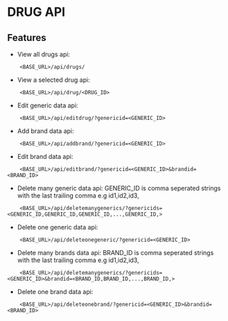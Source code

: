# DRUG API

## Features

* View all drugs api: 
```
    <BASE_URL>/api/drugs/
```

* View a selected drug api: 
```
    <BASE_URL>/api/drug/<DRUG_ID>
```

* Edit generic data api: 
```
    <BASE_URL>/api/editdrug/?genericid=<GENERIC_ID>
```

* Add brand data api: 
```
    <BASE_URL>/api/addbrand/?genericid=<GENERIC_ID>
```

* Edit brand data api: 
```
    <BASE_URL>/api/editbrand/?genericid=<GENERIC_ID>&brandid=<BRAND_ID>
```

* Delete many generic data api:
GENERIC_ID is comma seperated strings with the last trailing comma
e.g id1,id2,id3,
```
    <BASE_URL>/api/deletemanygenerics/?genericids=<GENERIC_ID,GENERIC_ID,GENERIC_ID,...,GENERIC_ID,>
```

* Delete one generic data api:
```
    <BASE_URL>/api/deleteonegeneric/?genericid=<GENERIC_ID>
```

* Delete many brands data api:
BRAND_ID is comma seperated strings with the last trailing comma
e.g id1,id2,id3,
```
    <BASE_URL>/api/deletemanygenerics/?genericids=<GENERIC_ID>&brandid=<BRAND_ID,BRAND_ID,...,BRAND_ID,>
```

* Delete one brand data api:
```
    <BASE_URL>/api/deleteonebrand/?genericid=<GENERIC_ID>&brandid=<BRAND_ID>
```
